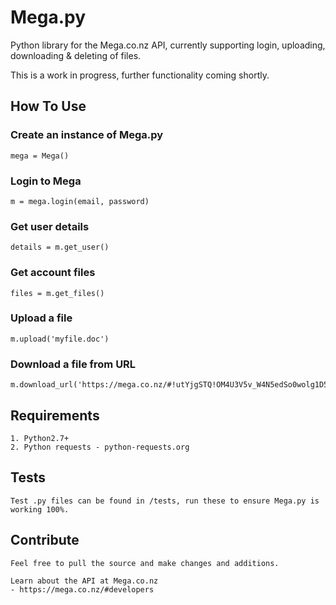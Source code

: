 # Mega.py

Python library for the Mega.co.nz API, currently supporting login, uploading, downloading & deleting of files.

This is a work in progress, further functionality coming shortly.

## How To Use

### Create an instance of Mega.py

    mega = Mega()

### Login to Mega

    m = mega.login(email, password)

### Get user details

    details = m.get_user()

### Get account files

    files = m.get_files()

### Upload a file

    m.upload('myfile.doc')

### Download a file from URL

    m.download_url('https://mega.co.nz/#!utYjgSTQ!OM4U3V5v_W4N5edSo0wolg1D5H0fwSrLD3oLnLuS9pc')


## Requirements

    1. Python2.7+
    2. Python requests - python-requests.org

## Tests

    Test .py files can be found in /tests, run these to ensure Mega.py is working 100%.

## Contribute

    Feel free to pull the source and make changes and additions.

    Learn about the API at Mega.co.nz
    - https://mega.co.nz/#developers


